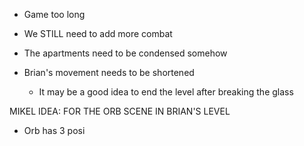 - Game too long
- We STILL need to add more combat
- The apartments need to be condensed somehow

- Brian's movement needs to be shortened
	- It may be a good idea to end the level after breaking the glass

MIKEL IDEA: FOR THE ORB SCENE IN BRIAN'S LEVEL
- Orb has 3 posi
